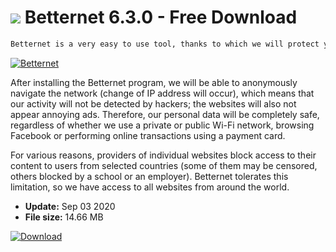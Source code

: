 # ![](https://cdn.softexe.net/static/icon/7/betternet-8373.png) Betternet 6.3.0 - Free Download

```sh
Betternet is a very easy to use tool, thanks to which we will protect your privacy while using the Internet, as well as gain access to websites blocked in specific geographic regions.
```
[![Betternet](https://gallery.dpcdn.pl/imgc/Tools/63324/g_-_420x350_1.5_-_x20151105161956_0.png)](https://softexe.net/win/security-privacy/data-protection/betternet:hcgc.html)

After installing the Betternet program, we will be able to anonymously navigate the network (change of IP address will occur), which means that our activity will not be detected by hackers; the websites will also not appear annoying ads. Therefore, our personal data will be completely safe, regardless of whether we use a private or public Wi-Fi network, browsing Facebook or performing online transactions using a payment card.
 
 
 For various reasons, providers of individual websites block access to their content to users from selected countries (some of them may be censored, others blocked by a school or an employer). Betternet tolerates this limitation, so we have access to all websites from around the world.


- **Update:** Sep 03 2020
- **File size:** 14.66 MB

[![Download](https://cdn.softexe.net/static/img/download.png)](https://softexe.net/win/security-privacy/data-protection/betternet:hcgc.html)

